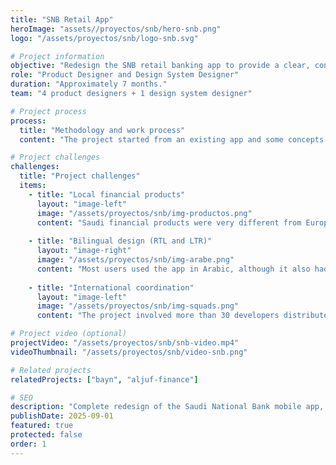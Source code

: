 ```yaml
---
title: "SNB Retail App"
heroImage: "assets//proyectos/snb/hero-snb.png"
logo: "/assets/proyectos/snb/logo-snb.svg"

# Project information
objective: "Redesign the SNB retail banking app to provide a clear, consistent user experience tailored to the Saudi Arabian market."
role: "Product Designer and Design System Designer"
duration: "Approximately 7 months."
team: "4 product designers + 1 design system designer"

# Project process
process:
  title: "Methodology and work process"
  content: "The project started from an existing app and some concepts previously created by another agency.\nAt the beginning, user interviews were challenging due to language barriers and the bank’s reluctance to acknowledge the value of research.\nTherefore, in addition to analyzing the old app, we researched local, regional, and European competitors to identify strengths, weaknesses, and opportunities for improvement.\nGradually, we introduced more structured research practices: we defined user personas and traveled to Saudi Arabia to collaborate directly with stakeholders, understand the cultural context, and enrich the design with real insights.\nWith all this information, we established the design direction and worked in two-week iterations, presenting progress at the middle and end of each sprint to both stakeholders and the development team."

# Project challenges
challenges:
  title: "Project challenges"
  items:
    - title: "Local financial products"
      layout: "image-left"
      image: "/assets/proyectos/snb/img-productos.png"
      content: "Saudi financial products were very different from European ones, requiring a process of understanding and adaptation.\n\nThrough interviews and workshops with local stakeholders and experts, we aligned flows and screens with market needs."
      
    - title: "Bilingual design (RTL and LTR)"
      layout: "image-right"
      image: "/assets/proyectos/snb/img-arabe.png"
      content: "Most users used the app in Arabic, although it also had to be available in English. The challenge was to design interfaces that worked in both directions (LTR and RTL) without losing consistency or usability.\n\nTo achieve this, we developed modular components and used a plugin that connected Figma with Google Sheets: external collaborators could input Arabic text, and it was automatically updated in the designs."
      
    - title: "International coordination"
      layout: "image-left"
      image: "/assets/proyectos/snb/img-squads.png"
      content: "The project involved more than 30 developers distributed across several countries.\n\nTo ensure consistency, we documented each component and its behavior in detail (from form validations to screen transitions) and prepared interactive prototypes that showed not only static screens but also how the app should respond in each scenario."

# Project video (optional)
projectVideo: "/assets/proyectos/snb/snb-video.mp4"
videoThumbnail: "/assets/proyectos/snb/video-snb.png"

# Related projects  
relatedProjects: ["bayn", "aljuf-finance"]

# SEO
description: "Complete redesign of the Saudi National Bank mobile app, focused on improving user experience and digital adoption."
publishDate: 2025-09-01
featured: true
protected: false
order: 1
---
```

